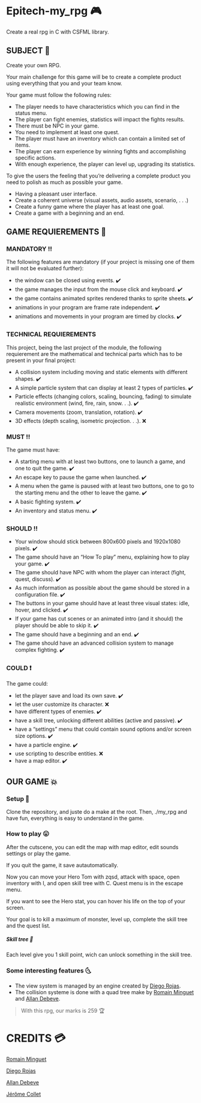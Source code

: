 # Epitech-my_rpg :video_game:
Create a real rpg in C with CSFML library.

## SUBJECT :green_book:

Create your own RPG.

Your main challenge for this game will be to create a complete product using everything that you and your
team know.

Your game must follow the following rules:
- The player needs to have characteristics which you can find in the status menu.
- The player can fight enemies, statistics will impact the fights results.
- There must be NPC in your game.
- You need to implement at least one quest.
- The player must have an inventory which can contain a limited set of items.
- The player can earn experience by winning fights and accomplishing specific actions.
- With enough experience, the player can level up, upgrading its statistics.

To give the users the feeling that you’re delivering a complete product you need to polish as much as possible
your game.

- Having a pleasant user interface.
- Create a coherent universe (visual assets, audio assets, scenario, . . .)
- Create a funny game where the player has at least one goal.
- Create a game with a beginning and an end.

## GAME REQUIEREMENTS :game_die:
### MANDATORY :bangbang:
The following features are mandatory (if your project is missing one of them it will not be evaluated further):

- the window can be closed using events. :heavy_check_mark:
- the game manages the input from the mouse click and keyboard. :heavy_check_mark:
- the game contains animated sprites rendered thanks to sprite sheets. :heavy_check_mark:
- animations in your program are frame rate independent. :heavy_check_mark:
- animations and movements in your program are timed by clocks. :heavy_check_mark:

### TECHNICAL REQUIEREMENTS
This project, being the last project of the module, the following requierement are the mathematical and
technical parts which has to be present in your final project:

- A collision system including moving and static elements with different shapes. :heavy_check_mark:
- A simple particle system that can display at least 2 types of particles. :heavy_check_mark:
- Particle effects (changing colors, scaling, bouncing, fading) to simulate realistic environment (wind,
fire, rain, snow. . .). :heavy_check_mark:
- Camera movements (zoom, translation, rotation). :heavy_check_mark:
- 3D effects (depth scaling, isometric projection. . .). :x:

### MUST :bangbang:
The game must have:
- A starting menu with at least two buttons, one to launch a game, and one to quit the game. :heavy_check_mark:
- An escape key to pause the game when launched. :heavy_check_mark:
- A menu when the game is paused with at least two buttons, one to go to the starting menu and the
other to leave the game. :heavy_check_mark:
- A basic fighting system. :heavy_check_mark:
- An inventory and status menu. :heavy_check_mark:

### SHOULD :bangbang:
- Your window should stick between 800x600 pixels and 1920x1080 pixels. :heavy_check_mark:
- The game should have an “How To play” menu, explaining how to play your game. :heavy_check_mark:
- The game should have NPC with whom the player can interact (fight, quest, discuss). :heavy_check_mark:
- As much information as possible about the game should be stored in a configuration file. :heavy_check_mark:
- The buttons in your game should have at least three visual states: idle, hover, and clicked. :heavy_check_mark:
- If your game has cut scenes or an animated intro (and it should) the player should be able to skip it. :heavy_check_mark:
- The game should have a beginning and an end. :heavy_check_mark:
- The game should have an advanced collision system to manage complex fighting. :heavy_check_mark:

### COULD :heavy_exclamation_mark:
The game could:
- let the player save and load its own save. :heavy_check_mark:
- let the user customize its character. :x:
- have different types of enemies. :heavy_check_mark:
- have a skill tree, unlocking different abilities (active and passive). :heavy_check_mark:
- have a “settings” menu that could contain sound options and/or screen size options. :heavy_check_mark:
- have a particle engine. :heavy_check_mark:
- use scripting to describe entities. :x:
- have a map editor. :heavy_check_mark:

## OUR GAME :boom:
### Setup :pushpin:	
Clone the repository, and juste do a make at the root. Then, ./my_rpg and have fun, everything is easy to understand in the game.
### How to play :stuck_out_tongue:
After the cutscene, you can edit the map with map editor, edit sounds settings or play the game.

If you quit the game, it save autautomatically.

Now you can move your Hero Tom with zqsd, attack with space, open inventory with I, and open skill tree with C. Quest menu is in the escape menu.

If you want to see the Hero stat, you can hover his life on the top of your screen.

Your goal is to kill a maximum of monster, level up, complete the skill tree and the quest list.
##### Skill tree :evergreen_tree:
Each level give you 1 skill point, wich can unlock something in the skill tree.

### Some interesting features :last_quarter_moon_with_face:
- The view system is managed by an engine created by [Diego Rojas](https://github.com/rojasdiegopro).
- The collision systeme is done with a quad tree make by [Romain Minguet](https://github.com/Romain-1) and [Allan Debeve](https://github.com/Gfaim).


> With this rpg, our marks is 259 :trophy:

# CREDITS :credit_card:
[Romain Minguet](https://github.com/Romain-1)

[Diego Rojas](https://github.com/rojasdiegopro)

[Allan Debeve](https://github.com/Gfaim)

[Jérôme Collet](https://github.com/JeromeCGithub)